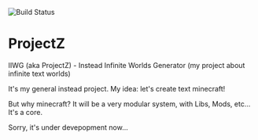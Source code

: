 ![Build Status](https://travis-ci.org/v1993/ProjectZ.svg?branch=saver_fix)
# ProjectZ
IIWG (aka ProjectZ) - Instead Infinite Worlds Generator (my project about infinite text worlds)


It's my general instead project. My idea: let's create text minecraft!

But why minecraft? It will be a very modular system, with Libs, Mods, etc... It's a core.

Sorry, it's under devepopment now...
